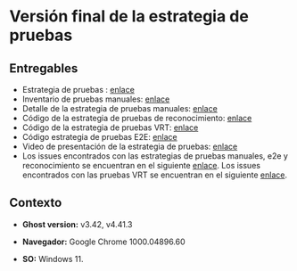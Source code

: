 # Versión final de la estrategia de pruebas

## Entregables 

* Estrategia de pruebas : [enlace](enlace)
* Inventario de pruebas manuales: [enlace]((https://github.com/j-albarracin-uniandes/pruebas-automatizadas/blob/master/semana8/PruebasManuales/inventario-pruebas-manuales.xlsx)) 
* Detalle de la estrategia de pruebas manuales: [enlace](https://github.com/j-albarracin-uniandes/pruebas-automatizadas/tree/master/semana8/PruebasManuales) 
* Código de la estrategia de pruebas de reconocimiento: [enlace](https://github.com/j-albarracin-uniandes/pruebas-automatizadas/tree/master/semana8/PruebasReconocimiento) 
* Código de la estrategia de pruebas VRT: [enlace](https://github.com/j-albarracin-uniandes/pruebas-automatizadas/tree/master/semana8/PruebasVRT)
* Código estrategia de pruebas E2E: [enlace](https://github.com/j-albarracin-uniandes/pruebas-automatizadas/tree/master/semana8/PruebasE2E)
* Video de presentación de la estrategia de pruebas: [enlace](enlace)
* Los issues encontrados con las estrategias de pruebas manuales, e2e y reconocimiento se encuentran en el siguiente [enlace](https://github.com/j-albarracin-uniandes/pruebas-automatizadas/issues). Los issues encontrados con las pruebas VRT se encuentran en el siguiente [enlace](https://github.com/j-albarracin-uniandes/pruebas-automatizadas/tree/master/semana8/PruebasVRT/issues/list).
## Contexto

+ **Ghost version:** v3.42, v4.41.3

+ **Navegador:** Google Chrome 1000.04896.60

+ **SO:** Windows 11.

